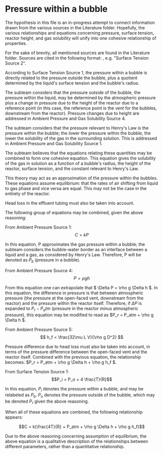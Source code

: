 # Pressure within a bubble

The hypothesis in this file is an in-progress attempt to connect information drawn from the various sources in the Literature folder. Hopefully, the various relationships and equations concerning pressure, surface tension, reactor height, and gas solubility will unify into one cohesive relationship of properties.

For the sake of brevity, all mentioned sources are found in the Literature folder. Sources are cited in the following format: <Page> <Source>, e.g. "Surface Tension Source 2".

According to Surface Tension Source 1, the pressure within a bubble is directly related to the pressure outside the bubble, plus a quotient determined by the liquid's surface tension and the bubble's radius.

The subteam considers that the pressure outside of the bubble, the pressure within the liquid, may be determined by the atmospheric pressure plus a change in pressure due to the height of the reactor due to a reference point (in this case, the reference point is the vent for the bubbles, downstream from the reactor). Pressure changes due to height are addressed in Ambient Pressure and Gas Solubility Source 4.

The subteam considers that the pressure relevant to Henry's Law is the pressure within the bubble; the lower the pressure within the bubble, the lower the solubility of the gas in the surrounding solution. This is addressed in Ambient Pressure and Gas Solubility Source 1.

The subteam believes that the equations relating these quantities may be combined to form one cohesive equation. This equation gives the solubility of the gas in solution as a function of a bubble's radius, the height of the reactor, surface tension, and the constant relevant to Henry's Law.

This theory may act as an approximation of the pressure within the bubbles. These equations assume equilibrium: that the rates of air shifting from liquid to gas phase and vice versa are equal. This may not be the case in the entirety of the reactor.

Head loss in the effluent tubing must also be taken into account.

The following group of equations may be combined, given the above reasoning:

From Ambient Pressure Source 1:
$$C = k P $$

In this equation, P approximates the gas pressure within a bubble; the subteam considers the bubble-water border as an interface between a liquid and a gas, as considered by Henry's Law. Therefore, P will be denoted as $P_b$ (pressure in a bubble).

From Ambient Pressure Source 4:
$$ P = \rho g h $$

From this equation one can extrapolate that $ \Delta P = \rho g \Delta h $. In this equation, the difference in pressure is that between atmospheric pressure (the pressure at the open-faced vent, downstream from the reactor) and the pressure within the reactor itself. Therefore, if $\Delta P$ is expanded to $P_r - P_atm$ (pressure in the reactor minus atmospheric pressure), this equation may be modified to read as $P_r = P_atm + \rho g \Delta h $.


From Ambient Pressure Source 5:
$$ h_f = \frac{32\mu L V}{\rho g D^2} $$

Pressure difference due to head loss must also be taken into account, in terms of the pressure difference between the open-faced vent and the reactor itself. Combined with the previous equation, the relationship becomes: $P_r = P_atm + \rho g \Delta h +  \rho g h_f $.

From Surface Tension Source 1:
$$P_i = P_o + 4 \frac{T}{R}$$

In this equation, $P_i$ denotes the pressure within a bubble, and may be relabeled as $P_b$. $P_o$ denotes the pressure outside of the bubble, which may be denoted $P_r$ given the above reasoning.

When all of these equations are combined, the following relationship appears:

$$C = k(\frac{4T}{R} + P_atm + \rho g \Delta h +  \rho g h_f)$$

Due to the above reasoning concerning assumption of equilibrium, the above equation is a qualitative description of the relationships between different parameters, rather than a quantitative relationship.
